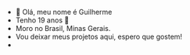 - 👋 Olá, meu nome é Guilherme
- Tenho 19 anos 🙏
- Moro no Brasil, Minas Gerais.
- Vou deixar meus projetos aqui, espero que gostem!
- 
